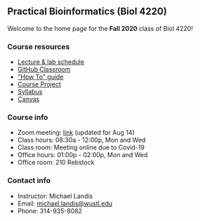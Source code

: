 ## Practical Bioinformatics (Biol 4220)

Welcome to the home page for the **Fall 2020** class of Biol 4220!

### Course resources
* [Lecture & lab schedule](course_schedule.md)
* [GitHub Classroom](https://classroom.github.com/classrooms/69019055-practical-bioinformatics-f2020)
* ["How To" guide](how_to_guide.md)
* [Course Project](course_project.md)
* [Syllabus](https://docs.google.com/document/d/1TYE10600VUhCyq51_h_9flVUhkCF-IQCE9SnQKRGRGo/edit?usp=sharing)
* [Canvas](https://wustl.instructure.com/courses/54531)

### Course info
* Zoom meeting: [link]() (updated for Aug 14)
* Class hours: 08:30a - 12:00p, Mon and Wed
* Class room: Meeting online due to Covid-19
* Office hours: 01:00p - 02:00p, Mon and Wed
* Office room: 210 Rebstock

### Contact info
* Instructor: Michael Landis
* Email: michael.landis@wustl.edu
* Phone: 314-935-8082
